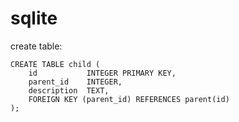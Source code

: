 # sqlite

create table:
```
CREATE TABLE child ( 
    id           INTEGER PRIMARY KEY, 
    parent_id    INTEGER, 
    description  TEXT,
    FOREIGN KEY (parent_id) REFERENCES parent(id)
);
```
